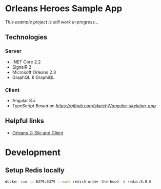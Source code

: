 # Orleans Heroes Sample App
*This example project is still work in progress...*

## Technologies

### Server
- .NET Core 2.2
- SignalR 2
- Microsoft Orleans 2.3
- GraphQL & GraphiQL

### Client
- Angular 8.x
- TypeScript
*Based on https://github.com/sketch7/angular-skeleton-app*


## Helpful links
- [Orleans 2: Silo and Client](Https://dotnet.github.io/orleans/Documentation/Getting-Started-With-Orleans/Running-the-Application.html)


# Development

## Setup Redis locally

```bash
docker run -p 6379:6379 --name redis5-under-the-hood -d redis:5.0.6
```